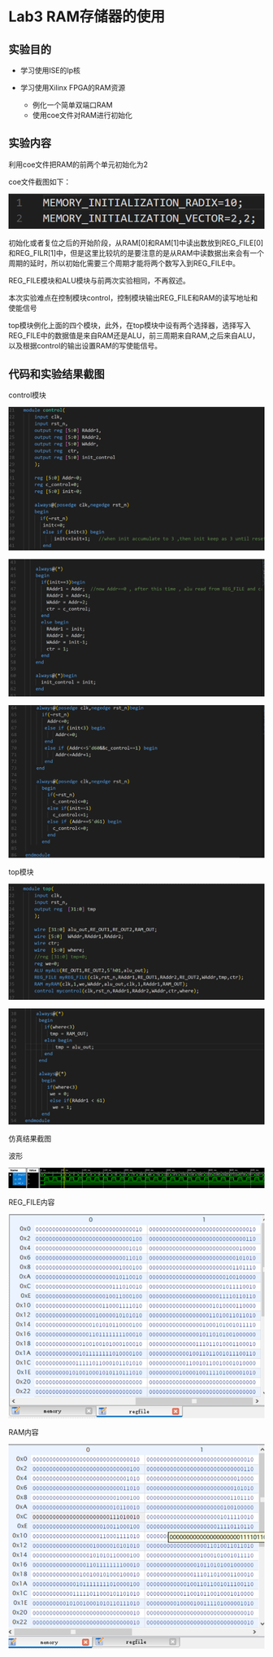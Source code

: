 # Lab3 RAM存储器的使用

## 实验目的

- 学习使用ISE的Ip核

- 学习使用Xilinx FPGA的RAM资源
  - 例化一个简单双端口RAM
  - 使用coe文件对RAM进行初始化

## 实验内容

利用coe文件把RAM的前两个单元初始化为2

coe文件截图如下：

![coe文件](lab3_1.png)

初始化或者复位之后的开始阶段，从RAM[0]和RAM[1]中读出数放到REG_FILE[0]和REG_FILR[1]中，但是这里比较坑的是要注意的是从RAM中读数据出来会有一个周期的延时，所以初始化需要三个周期才能将两个数写入到REG_FILE中。

REG_FILE模块和ALU模块与前两次实验相同，不再叙述。

本次实验难点在控制模块control，控制模块输出REG_FILE和RAM的读写地址和使能信号

top模块例化上面的四个模块，此外，在top模块中设有两个选择器，选择写入REG_FILE中的数据值是来自RAM还是ALU，前三周期来自RAM,之后来自ALU，以及根据control的输出设置RAM的写使能信号。

## 代码和实验结果截图

control模块

![lab3_code](lab3_2.png)

![lab3_code](lab3_3.png)

![lab3_code](lab3_4.png)

top模块

![lab_code](lab3_5.png)

![lab_code](lab3_6.png)

仿真结果截图

波形

![result](lab3_7.png)

REG_FILE内容

![result](lab3_8.png)

RAM内容

![result](lab3_9.png)